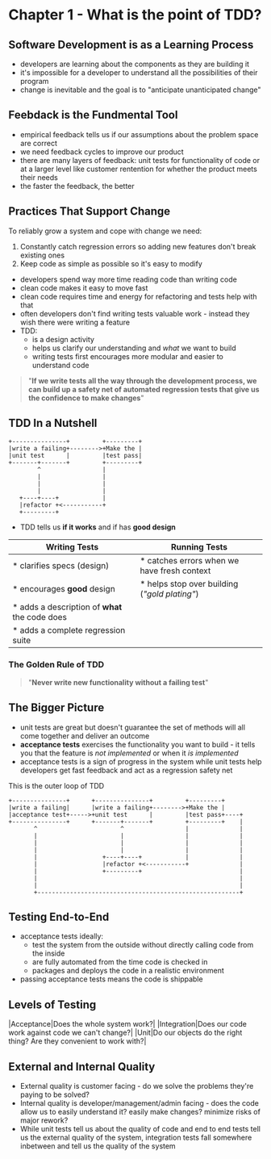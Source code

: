 # Chapter 1 - What is the point of TDD?

## Software Development is as a Learning Process

* developers are learning about the components as they are building it
* it's impossible for a developer to understand all the possibilities of their program
* change is inevitable and the goal is to "anticipate unanticipated change"

## Feebdack is the Fundmental Tool

* empirical feedback tells us if our assumptions about the problem space are correct
* we need feedback cycles to improve our product
* there are many layers of feedback: unit tests for functionality of code or at a larger level like customer rentention for whether the product meets their needs
* the faster the feedback, the better

## Practices That Support Change

To reliably grow a system and cope with change we need:

1. Constantly catch regression errors so adding new features don't break existing ones
1. Keep code as simple as possible so it's easy to modify

* developers spend way more time reading code than writing code
* clean code makes it easy to move fast
* clean code requires time and energy for refactoring and tests help with that
* often developers don't find writing tests valuable work - instead they wish there were writing a feature
* TDD:
  * is a design activity
  * helps us clarify our understanding and *what* we want to build
  * writing tests first encourages more modular and easier to understand code
  
> "**If we write tests all the way through the development process, we can build up a safety net of automated regression tests that give us the confidence to make changes**"

## TDD In a Nutshell

```
+---------------+         +---------+
|write a failing+-------->+Make the |
|unit test      |         |test pass|
+-------+-------+         +---------+
        ^                 |
        |                 |
        |                 |
        |                 |
   +----+----+            |
   |refactor +<-----------+
   +---------+
```

* TDD tells us **if it works** and if has **good design**

|Writing Tests|Running Tests|
|---|---|
|* clarifies specs (design)|* catches errors when we have fresh context|
|* encourages **good** design|* helps stop over building (*"gold plating"*)|
|* adds a description of **what** the code does||
|* adds a complete regression suite||

### The Golden Rule of TDD

> "**Never write new functionality without a failing test**"

## The Bigger Picture

* unit tests are great but doesn't guarantee the set of methods will all come together and deliver an outcome
* **acceptance tests** exercises the functionality you want to build - it tells you that the feature is *not implemented* or when it *is implemented*
* acceptance tests is a sign of progress in the system while unit tests help developers get fast feedback and act as a regression safety net

This is the outer loop of TDD

```
+---------------+      +---------------+         +---------+
|write a failing|      |write a failing+-------->+Make the |
|acceptance test+----->+unit test      |         |test pass+----+
+---------------+      +-------+-------+         +---------+    |
       ^                       ^                 |              |
       |                       |                 |              |
       |                       |                 |              |
       |                       |                 |              |
       |                  +----+----+            |              |
       |                  |refactor +<-----------+              |
       |                  +---------+                           |
       |                                                        |
       |                                                        |
       +--------------------------------------------------------+
```

## Testing End-to-End

* acceptance tests ideally:
  * test the system from the outside without directly calling code from the inside
  * are fully automated from the time code is checked in
  * packages and deploys the code in a realistic environment
* passing acceptance tests means the code is shippable

## Levels of Testing

|Acceptance|Does the whole system work?|
|Integration|Does our code work against code we can't change?|
|Unit|Do our objects do the right thing? Are they convenient to work with?|

## External and Internal Quality

* External quality is customer facing - do we solve the problems they're paying to be solved?
* Internal quality is developer/management/admin facing - does the code allow us to easily understand it? easily make changes? minimize risks of major rework?
* While unit tests tell us about the quality of code and end to end tests tell us the external quality of the system, integration tests fall somewhere inbetween and tell us the quality of the system

